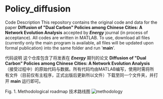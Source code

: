 # Policy_diffusion

Code Description
This repository contains the original code and data for the paper **Diffusion of "Dual Carbon" Policies among Chinese Cities: A Network Evolution Analysis** accepted by _**Energy**_ journal (in process of acceptance). All codes are written in MATLAB. To use, download all files (currently only the main program is available, all files will be updated upon formal publication) into the same folder and run '**main**'.

代码说明
这个仓库包含了将发表在 _**Energy**_ 期刊的论文 **Diffusion of "Dual Carbon" Policies among Chinese Cities: A Network Evolution Analysis**（接受过程中）的原始代码与数据。所有代码均由MATLAB编写，使用时需将所有文件（目前仅有主程序，正式出版后更新所以文件）下载至同一个文件夹，并打开 **main** 运行即可。

Fig. 1. Methodological roadmap 技术路线图
![methodology](https://github.com/Carl723000/Policy_diffusion/assets/74130028/49bdb0dc-59ca-47c3-8205-5987f54553e6)
